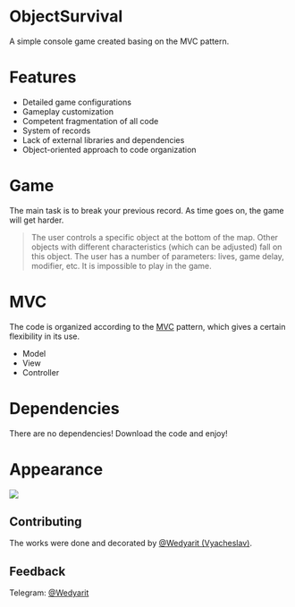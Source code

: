 # ObjectSurvival

A simple console game created basing on the MVC pattern.

# Features
- Detailed game configurations
- Gameplay customization
- Competent fragmentation of all code
- System of records
- Lack of external libraries and dependencies
- Object-oriented approach to code organization

# Game
The main task is to break your previous record. As time goes on, the game will get harder.

> The user controls a specific object at the bottom of the map. Other objects with different characteristics (which can be adjusted) fall on this object. The user has a number of parameters: lives, game delay, modifier, etc. It is impossible to play in the game. 

# MVC
The code is organized according to the [MVC](https://en.wikipedia.org/wiki/Model%E2%80%93view%E2%80%93controller) pattern, which gives a certain flexibility in its use.
* Model
* View
* Controller

# Dependencies
There are no dependencies! Download the code and enjoy!

# Appearance
![](https://i.imgur.com/pBh045H.png)

## Contributing
The works were done and decorated by [@Wedyarit (Vyacheslav)](https://github.com/Doggy4).

## Feedback
Telegram: [@Wedyarit](https://t.me/Wedyarit)
